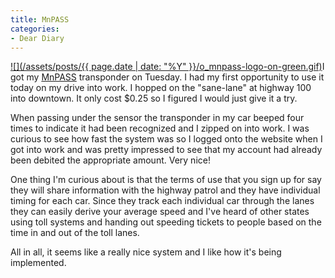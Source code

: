 ```yaml
---
title: MnPASS
categories:
- Dear Diary
---
```


[![](/assets/posts/{{ page.date | date: "%Y" }}/o_mnpass-logo-on-green.gif)](http://www.mnpass.net/)I got my [MnPASS](http://www.mnpass.net/) transponder on Tuesday. I had my first opportunity to use it today on my drive into work. I hopped on the "sane-lane" at highway 100 into downtown. It only cost $0.25 so I figured I would just give it a try.

When passing under the sensor the transponder in my car beeped four times to indicate it had been recognized and I zipped on into work. I was curious to see how fast the system was so I logged onto the website when I got into work and was pretty impressed to see that my account had already been debited the appropriate amount. Very nice!

One thing I'm curious about is that the terms of use that you sign up for say they will share information with the highway patrol and they have individual timing for each car. Since they track each individual car through the lanes they can easily derive your average speed and I've heard of other states using toll systems and handing out speeding tickets to people based on the time in and out of the toll lanes.

All in all, it seems like a really nice system and I like how it's being implemented.
